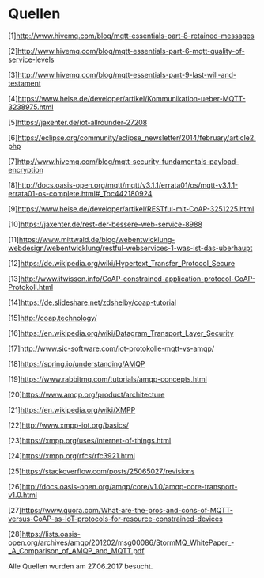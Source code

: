 # Quellen
[1]http://www.hivemq.com/blog/mqtt-essentials-part-8-retained-messages

[2]http://www.hivemq.com/blog/mqtt-essentials-part-6-mqtt-quality-of-service-levels

[3]http://www.hivemq.com/blog/mqtt-essentials-part-9-last-will-and-testament

[4]https://www.heise.de/developer/artikel/Kommunikation-ueber-MQTT-3238975.html

[5]https://jaxenter.de/iot-allrounder-27208

[6]https://eclipse.org/community/eclipse_newsletter/2014/february/article2.php

[7]http://www.hivemq.com/blog/mqtt-security-fundamentals-payload-encryption

[8]http://docs.oasis-open.org/mqtt/mqtt/v3.1.1/errata01/os/mqtt-v3.1.1-errata01-os-complete.html#_Toc442180924

[9]https://www.heise.de/developer/artikel/RESTful-mit-CoAP-3251225.html

[10]https://jaxenter.de/rest-der-bessere-web-service-8988

[11]https://www.mittwald.de/blog/webentwicklung-webdesign/webentwicklung/restful-webservices-1-was-ist-das-uberhaupt

[12]https://de.wikipedia.org/wiki/Hypertext_Transfer_Protocol_Secure

[13]http://www.itwissen.info/CoAP-constrained-application-protocol-CoAP-Protokoll.html

[14]https://de.slideshare.net/zdshelby/coap-tutorial

[15]http://coap.technology/

[16]https://en.wikipedia.org/wiki/Datagram_Transport_Layer_Security

[17]http://www.sic-software.com/iot-protokolle-mqtt-vs-amqp/

[18]https://spring.io/understanding/AMQP

[19]https://www.rabbitmq.com/tutorials/amqp-concepts.html

[20]https://www.amqp.org/product/architecture

[21]https://en.wikipedia.org/wiki/XMPP

[22]http://www.xmpp-iot.org/basics/

[23]https://xmpp.org/uses/internet-of-things.html

[24]https://xmpp.org/rfcs/rfc3921.html

[25]https://stackoverflow.com/posts/25065027/revisions

[26]http://docs.oasis-open.org/amqp/core/v1.0/amqp-core-transport-v1.0.html

[27]https://www.quora.com/What-are-the-pros-and-cons-of-MQTT-versus-CoAP-as-IoT-protocols-for-resource-constrained-devices

[28]https://lists.oasis-open.org/archives/amqp/201202/msg00086/StormMQ_WhitePaper_-_A_Comparison_of_AMQP_and_MQTT.pdf

Alle Quellen wurden am 27.06.2017 besucht. 
